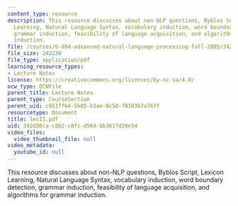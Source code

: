 ```yaml
---
content_type: resource
description: This resource discusses about non-NLP questions, Byblos Script, Lexicon
  Learning, Natural Language Syntax, vocabulary induction, word boundary detection,
  grammar induction, feasibility of language acquisition, and algorithms for grammar
  induction.
file: /courses/6-864-advanced-natural-language-processing-fall-2005/342d36cac8b2c8fcd564bb3617d20e5d_lec11.pdf
file_size: 242239
file_type: application/pdf
learning_resource_types:
- Lecture Notes
license: https://creativecommons.org/licenses/by-nc-sa/4.0/
ocw_type: OCWFile
parent_title: Lecture Notes
parent_type: CourseSection
parent_uid: c9517f64-5b05-b3ae-9c50-78103b7a76ff
resourcetype: Document
title: lec11.pdf
uid: 342d36ca-c8b2-c8fc-d564-bb3617d20e5d
video_files:
  video_thumbnail_file: null
video_metadata:
  youtube_id: null
---
```

This resource discusses about non-NLP questions, Byblos Script, Lexicon Learning, Natural Language Syntax, vocabulary induction, word boundary detection, grammar induction, feasibility of language acquisition, and algorithms for grammar induction.